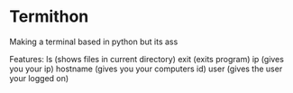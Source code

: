 # Termithon
Making a terminal based in python but its ass

Features:
ls (shows files in current directory)
exit (exits program)
ip (gives you your ip)
hostname (gives you your computers id)
user (gives the user your logged on)
